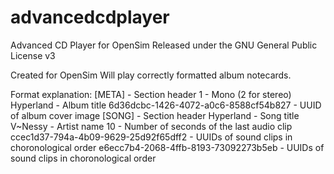 # advancedcdplayer
Advanced CD Player for OpenSim
Released under the GNU General Public License v3

Created for OpenSim
Will play correctly formatted album notecards.

Format explanation:
[META]                                  - Section header
1                                       - Mono (2 for stereo)
Hyperland                               - Album title
6d36dcbc-1426-4072-a0c6-8588cf54b827    - UUID of album cover image
[SONG]                                  - Section header
Hyperland                               - Song title
V~Nessy                                 - Artist name
10                                      - Number of seconds of the last audio clip
ccec1d37-794a-4b09-9629-25d92f65dff2    - UUIDs of sound clips in choronological order
e6ecc7b4-2068-4ffb-8193-73092273b5eb    - UUIDs of sound clips in choronological order
